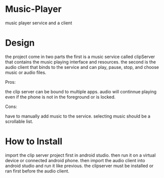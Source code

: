 # Music-Player
music player service and a client

# Design
the project come in two parts the first is a music service called clipServer that contains the music playing interface and resources.
the second is the audio client that binds to the service and can play, pause, stop, and choose music or audio files.

Pros:

the clip server can be bound to multiple apps.
audio will continnue playing even if the phone is not in the foreground or is locked.

Cons:

have to manually add music to the service.
selecting music should be a scrollable list.

# How to Install
import the clip server project first in android studio. then run it on a virtual device or connected android phone.
then import the audio client into android studio and run it like previous.
the clipserver must be installed or ran first before the audio client.

